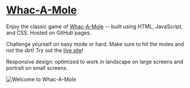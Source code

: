 # [Whac-A-Mole](https://zduvall.github.io/Whac-A-Mole/)

Enjoy the classic game of [Whac-A-Mole](https://zduvall.github.io/Whac-A-Mole/) -- built using HTML, JavaScript, and CSS. Hosted on GitHub pages.

Challenge yourself on easy mode or hard. Make sure to hit the moles and not the dirt! Try out the [live site](https://zduvall.github.io/Whac-A-Mole/)!

Responsive design: optimized to work in landscape on large screens and portrait on small screens.

![Welcome to Whac-A-Mole](https://whac-a-mole.s3-us-west-1.amazonaws.com/whac-a-mole-preview.png)
